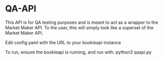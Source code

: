 # QA-API
This API is for QA testing purposes and is meant to act as a wrapper to the Market Maker API. To the user, this will simply look like a superset of the Market Maker API.

Edit config.yaml with the URL to your bookieapi instance

To run, ensure the bookieapi is running, and run with:
python3 qaapi.py
